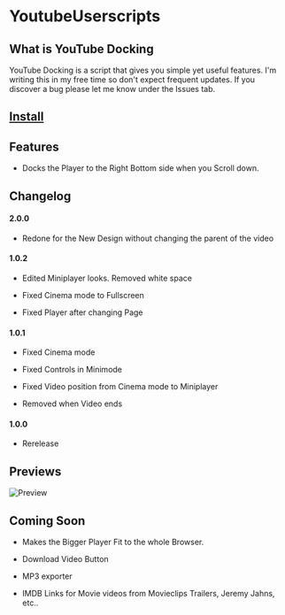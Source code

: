 # YoutubeUserscripts

## What is YouTube Docking
YouTube Docking is a script that gives you simple yet useful features. 
I'm writing this in my free time so don't expect frequent updates.
If you discover a bug please let me know under the Issues tab.

## [Install](https://raw.githubusercontent.com/alike03/Userscripts/master/src/YouTubeDocking.user.js)

## Features
- Docks the Player to the Right Bottom side when you Scroll down.

## Changelog
#### 2.0.0

- Redone for the New Design without changing the parent of the video

#### 1.0.2

- Edited Miniplayer looks. Removed white space

- Fixed Cinema mode to Fullscreen

- Fixed Player after changing Page

#### 1.0.1

- Fixed Cinema mode

- Fixed Controls in Minimode

- Fixed Video position from Cinema mode to Miniplayer

- Removed when Video ends

#### 1.0.0

- Rerelease

## Previews
![Preview](https://i.imgur.com/LlXT7w0.png)

## Coming Soon

- Makes the Bigger Player Fit to the whole Browser.

- Download Video Button

- MP3 exporter

- IMDB Links for Movie videos from Movieclips Trailers, Jeremy Jahns, etc..
